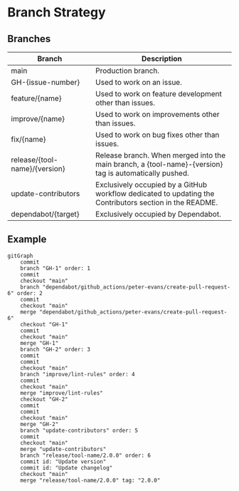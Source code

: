 # Branch Strategy

## Branches

| Branch | Description |
| - | - |
| main | Production branch. |
| GH-{issue-number} | Used to work on an issue. |
| feature/{name} | Used to work on feature development other than issues. |
| improve/{name} | Used to work on improvements other than issues. |
| fix/{name} | Used to work on bug fixes other than issues. |
| release/{tool-name}/{version} | Release branch. When merged into the main branch, a {tool-name}-{version} tag is automatically pushed. |
| update-contributors | Exclusively occupied by a GitHub workflow dedicated to updating the Contributors section in the README. |
| dependabot/{target} | Exclusively occupied by Dependabot. |

## Example

```mermaid
gitGraph
    commit
    branch "GH-1" order: 1
    commit
    checkout "main"
    branch "dependabot/github_actions/peter-evans/create-pull-request-6" order: 2
    commit
    checkout "main"
    merge "dependabot/github_actions/peter-evans/create-pull-request-6"
    checkout "GH-1"
    commit
    checkout "main"
    merge "GH-1"
    branch "GH-2" order: 3
    commit
    commit
    checkout "main"
    branch "improve/lint-rules" order: 4
    commit
    checkout "main"
    merge "improve/lint-rules"
    checkout "GH-2"
    commit
    commit
    checkout "main"
    merge "GH-2"
    branch "update-contributors" order: 5
    commit
    checkout "main"
    merge "update-contributors"
    branch "release/tool-name/2.0.0" order: 6
    commit id: "Update version"
    commit id: "Update changelog"
    checkout "main"
    merge "release/tool-name/2.0.0" tag: "2.0.0"
```

